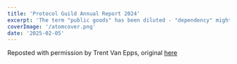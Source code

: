 ```yaml
---
title: 'Protocol Guild Annual Report 2024'
excerpt: 'The term "public goods" has been diluted - "dependency" might be better. Round-based funding mechanisms incentivize atomization - how can we avoid this?'
coverImage: '/atomcover.png'
date: '2025-02-05'
---
```

Reposted with permission by Trent Van Epps, original [here](https://trent.mirror.xyz/ia1sSXWw6Q_0gseWhPDpt0WbsOadCfQ-23yAxNn4sXA)

